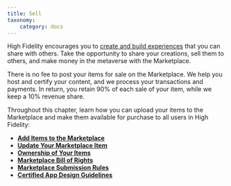 ```yaml
---
title: Sell
taxonomy:
	category: docs
---
```


High Fidelity encourages you to [create and build experiences](../create) that you can share with others. Take the opportunity to share your creations, sell them to others, and make money in the metaverse with the Marketplace. 

There is no fee to post your items for sale on the Marketplace. We help you host and certify your content, and we process your transactions and payments. In return, you retain 90% of each sale of your item, while we keep a 10% revenue share.

Throughout this chapter, learn how you can upload your items to the Marketplace and make them available for purchase to all users in High Fidelity:

* [**Add Items to the Marketplace**](./add-item)
* [**Update Your Marketplace Item**](./update-item)
* [**Ownership of Your Items**](./own-item)
* [**Marketplace Bill of Rights**](./bill-of-rights)
* [**Marketplace Submission Rules**](./submission-rules)
* [**Certified App Design Guidelines**](./certified-apps)
